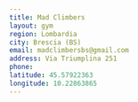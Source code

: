 ```yaml
---
title: Mad Climbers
layout: gym
region: Lombardia
city: Brescia (BS)
email: madclimbersbs@gmail.com
address: Via Triumplina 251
phone: 
latitude: 45.57922363
longitude: 10.22863865
---
```


